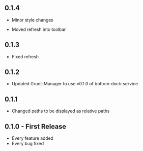 ## 0.1.4
* Minor style changes

* Moved refresh into toolbar
## 0.1.3
* Fixed refresh

## 0.1.2
* Updated Grunt-Manager to use v0.1.0 of bottom-dock-service

## 0.1.1
* Changed paths to be displayed as relative paths
## 0.1.0 - First Release
* Every feature added
* Every bug fixed
